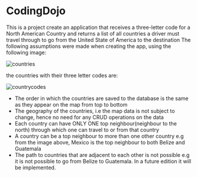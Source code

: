 # CodingDojo

This is a project create an application that receives a three-letter code for a North American Country and returns a list of 
all countries a driver must travel through to go from the United State of America to the destination
The following assumptions were made when creating the app, using the following image:

![countries](https://user-images.githubusercontent.com/54276299/163845176-a054b101-5f29-4403-b223-f673364d8e76.png)

the countries with their three letter codes are:

![countrycodes](https://user-images.githubusercontent.com/54276299/163845827-51790b25-9b60-44db-bb81-c862fa21566c.png)

- The order in which the countries are saved to the database is the same as they appear on the map from top to bottom
- The geography of the countries, i.e the map data is not subject to change, hence no need for any CRUD operations on the data
- Each country can have ONLY ONE top neighbour(neighbour to the north) through which one can travel to or from that country
- A country can be a top neighbour to more than one other country e.g from the image above, Mexico is the top neighbour to both Belize and Guatemala
- The path to countries that are adjacent to each other is not possible e.g it is not possible to go from Belize to Guatemala. In a future edition it will be implemented.
